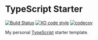 # TypeScript Starter

[![Build Status](https://github.com/jonahsnider/typescript-starter/workflows/CI/badge.svg)](https://github.com/jonahsnidersnider/typescript-starter/actions)
[![XO code style](https://img.shields.io/badge/code_style-XO-5ed9c7.svg)](https://github.com/xojs/xo)
[![codecov](https://codecov.io/gh/jonahsnider/typescript-starter/branch/main/graph/badge.svg)](https://codecov.io/jonahsnidersnider/typescript-starter)

My personal [TypeScript](https://www.typescriptlang.org) starter template.

